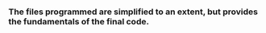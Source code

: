 ### The files programmed are simplified to an extent, but provides the fundamentals of the final code.
